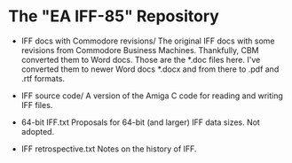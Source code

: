 The "EA IFF-85" Repository
==========================

*   IFF docs with Commodore revisions/
    The original IFF docs with some revisions from Commodore Business Machines. Thankfully, CBM converted them to Word docs. Those are the *.doc files here. I've converted them to newer Word docs *.docx and from there to .pdf and .rtf formats.

*   IFF source code/
    A version of the Amiga C code for reading and writing IFF files.

*   64-bit IFF.txt
    Proposals for 64-bit (and larger) IFF data sizes. Not adopted.

*   IFF retrospective.txt
    Notes on the history of IFF.
